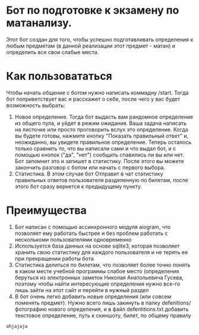 # Бот по подготовке к экзамену по матанализу. 

Этот бот создан для того, чтобы успешно подготавливать определения к любым предметам (в данной реализации этот предмет - матан) и определить все свои слабые места.

# Как пользовататься

Чтобы начать общение с ботом нужно написать коммадну /start. Тогда бот поприветствует вас и расскажет о себе, после чего у вас будет возможность выбрать: 
1) Новое определение. Тогда бот выдасть вам рандомное определение из общего пула, и уйдет в режим ожидания. Ваша задача написать на листочке или просто проговорить
вслух это определение. Когда вы будете готовы, нажмите кнопку "Показать правильный ответ" и, неожиданно, вы увидете правильное определение. Теперь осталось только 
сравнить то, что вы написали сами и что выдал бот, и с помощью кнопок ("да", "нет") сообщить спавились ли вы или нет. Бот запомнит это и запишет в статистику. После этого вы можете
закончить разговор с ботом или начать с первого выбора.
2) Статистика. В этом случае бот Отправит в чат статистику правильных ответов пользователя разделенную по билетам, после этого бот сразу вернется к предыдущему пункту.

# Преимущества

1) Бот написан с помощью ассинхронного модуля aiogram, что позволяет ему работать быстрее и без проблем работать с несколькоми пользователями одновременно
2) Используется база данных на основе sqlite3, которая позволяет хранить свою статистику для каждого пользователя и не терять ее при прекращении работы бота
3) Статистика делиться по билетам, что позволяет более точно понять в каком месте учебной программы слабое место (определения беруться из электронных заметок Николая Анатольевича Гусева, поэтому чтобы найти интересующие определения нужно все-го лишь зайти на этот сайт и перейти в нужный раздел
4) В бот очень легко добавить новые определения (или совсем поменять предмет). Нужно всего лишь закинуть в папку defenitions/ фотографию нового определения, и в файл defentitions.txt добавить текстовое определение, путь к скиншоту, билет, по общему правилу
```
ahjajaja
```
